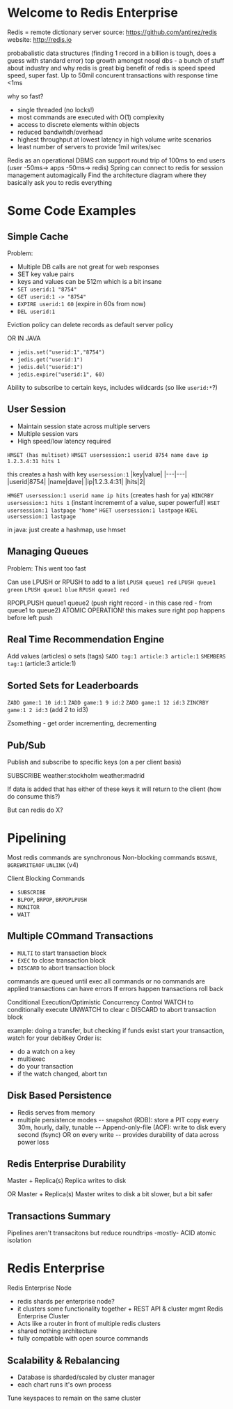 Welcome to Redis Enterprise
===
Redis = remote dictionary server
source: https://github.com/antirez/redis
website: http://redis.io

probabalistic data structures (finding 1 record in a billion is tough, does a guess with standard error)
top growth amongst nosql dbs - a bunch of stuff about industry and why redis is great
big benefit of redis is speed speed speed, super fast. Up to 50mil concurent transactions with response time <1ms

why so fast?
- single threaded (no locks!)
- most commands are executed with O(1) complexity
- access to discrete elements within objects
- reduced bandwitdh/overhead
- highest throughput at lowest latency in high volume write scenarios
- least number of servers to provide 1mil writes/sec

Redis as an operational DBMS can support round trip of 100ms to end users (user -50ms-> apps -50ms-> redis) 
Spring can connect to redis for session management automagically
Find the architecture diagram where they basically ask you to redis everything

Some Code Examples
===

## Simple Cache
Problem:
- Multiple DB calls are not great for web responses
- SET key value pairs
- keys and values can be 512m which is a bit insane
- `SET userid:1 "8754"`
- `GET userid:1 -> "8754"`
- `EXPIRE userid:1 60` (expire in 60s from now)
- `DEL userid:1`

Eviction policy can delete records as default server policy

OR IN JAVA
- `jedis.set("userid:1","8754")`
- `jedis.get("userid:1")`
- `jedis.del("userid:1")`
- `jedis.expire("userid:1", 60)`

Ability to subscribe to certain keys, includes wildcards (so like `userid:*`?)

## User Session
- Maintain session state across multiple servers
- Multiple session vars
- High speed/low latency required

`HMSET (has multiset)`
`HMSET usersession:1 userid 8754 name dave ip 1.2.3.4:31 hits 1`

this creates a hash with key `usersession:1`
|key|value|
|---|---|
|userid|8754|
|name|dave|
|ip|1.2.3.4:31|
|hits|2|

`HMGET usersession:1 userid name ip hits` (creates hash for ya)
`HINCRBY usersession:1 hits 1` (instant incrememt of a value, super powerful!)
`HSET usersession:1 lastpage "home"`
`HGET usersession:1 lastpage`
`HDEL usersession:1 lastpage`

in java:
just create a hashmap, use hmset

## Managing Queues
Problem:
This went too fast

Can use LPUSH or RPUSH to add to a list
`LPUSH queue1 red`
`LPUSH queue1 green`
`LPUSH queue1 blue`
`RPUSH queue1 red`

RPOPLPUSH queue1 queue2 (push right record - in this case red - from queue1 to queue2)
ATOMIC OPERATION! this makes sure right pop happens before left push

## Real Time Recommendation Engine
Add values (articles) o sets (tags)
`SADD tag:1 article:3 article:1`
`SMEMBERS tag:1` (article:3 article:1)

## Sorted Sets for Leaderboards
`ZADD game:1 10 id:1`
`ZADD game:1 9 id:2`
`ZADD game:1 12 id:3`
`ZINCRBY game:1 2 id:3` (add 2 to id3)

Zsomething - get order incrementing, decrementing

## Pub/Sub
Publish and subscribe to specific keys (on a per client basis)

SUBSCRIBE weather:stockholm weather:madrid

If data is added that has either of these keys it will return to the client (how do consume this?)

But can redis do X?

Pipelining
===
Most redis commands are synchronous
Non-blocking commands
`BGSAVE`, `BGREWRITEAOF`
`UNLINK` (v4)

Client Blocking Commands
- `SUBSCRIBE`
- `BLPOP`, `BRPOP`, `BRPOPLPUSH`
- `MONITOR`
- `WAIT`

## Multiple COmmand Transactions
- `MULTI` to start transaction block
- `EXEC` to close transaction block
- `DISCARD` to abort transaction block

commands are queued until exec
all commands or no commands are applied
transactions can have errors
If errors happen transactions roll back

Conditional Execution/Optimistic Concurrency Control
WATCH to conditionally execute
UNWATCH to clear c
DISCARD to abort transaction block

example: doing a transfer, but checking if funds exist
start your transaction, watch for your debitkey
Order is:
- do a watch on a key
- multiexec
- do your transaction
- if the watch changed, abort txn

## Disk Based Persistence
- Redis serves from memory
- multiple persistence modes
-- snapshot (RDB): store a PIT copy every 30m, hourly, daily, tunable
-- Append-only-file (AOF): write to disk every second (fsync) OR on every write
-- provides durability of data across power loss

## Redis Enterprise Durability
Master + Replica(s)
Replica writes to disk

OR
Master + Replica(s)
Master writes to disk
a bit slower, but a bit safer

## Transactions Summary
Pipelines aren't transacitons but reduce roundtrips
-mostly- ACID
atomic
isolation

Redis Enterprise
===
Redis Enterprise Node 
- redis shards per enterprise node? 
- it clusters some functionality together + REST API & cluster mgmt
Redis Enterprise Cluster
- Acts like a router in front of multiple redis clusters
- shared nothing architecture
- fully compatible with open source commands

## Scalability & Rebalancing
- Database is sharded/scaled by cluster manager
- each chart runs it's own process

Tune keyspaces to remain on the same cluster